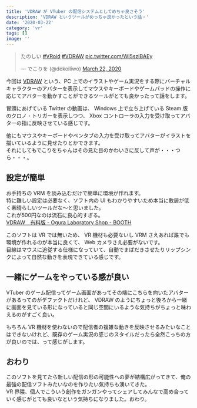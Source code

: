 ```yaml
---
title: 'VDRAW が VTuber の配信システムとしてめちゃ良さそう'
description: 'VDRAW というツールがめっちゃ良かったという話・'
date: '2020-03-22'
category: 'vr'
tags: []
image: ''
---
```


<blockquote class="twitter-tweet"><p lang="ja" dir="ltr">たのしい <a href="https://twitter.com/hashtag/VRoid?src=hash&amp;ref_src=twsrc%5Etfw">#VRoid</a> <a href="https://twitter.com/hashtag/VDRAW?src=hash&amp;ref_src=twsrc%5Etfw">#VDRAW</a> <a href="https://t.co/WI5szlBAEy">pic.twitter.com/WI5szlBAEy</a></p>&mdash; でこりを (@dekoiliwo) <a href="https://twitter.com/dekoiliwo/status/1241650013375041536?ref_src=twsrc%5Etfw">March 22, 2020</a></blockquote> <script async src="https://platform.twitter.com/widgets.js" charset="utf-8"></script>

今回は [VDRAW](https://sites.google.com/view/vdraw/) という、PC 上でのイラストやゲーム実況をする際にバーチャルキャラクターのアバターを表示してマウスやキーボードやゲームパッドの操作に応じてアバターを動かすことができるツールがとても良かったって話をします。

冒頭にあげている Twitter の動画は、 Windows 上で立ち上げている Steam 版のクロノ・トリガーを表示しつつ、 Xbox コントローラの入力を受け取ってアバターの指に反映させている感じです。

他にもマウスやキーボードやペンタブの入力を受け取ってアバターがイラストを描いているように見せたりとかできます。  
それにしてもでこりをちゃんはその見た目のかわいさに反して声が・・・つら・・・。

## 設定が簡単

お手持ちの VRM を読み込むだけで簡単に環境が作れます。  
特に難しい設定は必要なく、ソフト内の UI もわかりやすいため本当に敷居が低く素晴らしいツールだな〜と思いました。  
これが500円なのは流石に良心的すぎる。  
[VDRAW　有料版 - Ogura Laboratory Shop - BOOTH](https://booth.pm/ja/items/940071)

このソフトは VR では無いため、 VR 機材も必要ないし VRM さえあれば誰でも環境が作れるのが本当に良くて、 Web カメラさえ必要がないです。  
目線はマウスに追従する仕様になっていて、自動でまばだきさせたりリップシンクによって自然な動きを表現できている感じです。

## 一緒にゲームをやっている感が良い

VTuber のゲーム配信ってゲーム画面があってその端にこちらを向いたアバターがあるってのがデファクトだけれど、 VDRAW のようにちょっと後ろから一緒に画面を見ている形になっていると同じ空間にいるような気持ちがちょっと味わえるのがすごく良い。

もちろん VR 機材を使わないので配信者の複雑な動きを反映させるみたいなことはできないけれど、既存のゲーム実況の感じのスタイルだったら全然こっちの方が良いのでは、って感じがします。

## おわり

このソフトを見てたら新しい配信の形の可能性への夢が結構広がってきて、俺の最強の配信ソフトみたいなのを作りたい気持ちも湧いてきた。  
VR 界隈、個人でこういう創作をガンガンやってシェアしてみんなで高め合っていく感じがとても良いなという気持ちになりました。おわり。
